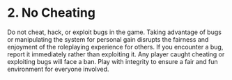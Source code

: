 # 2. No Cheating

Do not cheat, hack, or exploit bugs in the game. Taking advantage of bugs or manipulating the system for personal gain disrupts the fairness and enjoyment of the roleplaying experience for others. If you encounter a bug, report it immediately rather than exploiting it. Any player caught cheating or exploiting bugs will face a ban. Play with integrity to ensure a fair and fun environment for everyone involved.
